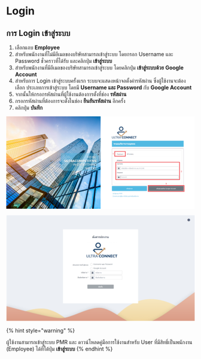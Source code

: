 # Login

## การ Login เข้าสู่ระบบ

1.
   เลือกแถบ **Employee**
2. สำหรับพนักงานที่ไม่มีอีเมลของบริษัทสามารถเข้าสู่ระบบ โดยกรอก Username และ Password ชั่วคราวที่ได้รับ และคลิกปุ่ม **เข้าสู่ระบบ**
3. สำหรับพนักงานที่มีอีเมลของบริษัทสามารถเข้าสู่ระบบ โดยคลิกปุ่ม **เข้าสู่ระบบด้วย** **Google Account**
4. สำหรับการ Login เข้าสู่ระบบครั้งแรก ระบบจะแสดงหน้าจอตั้งค่ารหัสผ่าน ซึ่งผู้ใช้งานจะต้องเลือก ประเภทการเข้าสู่ระบบ โดยมี **Username และ Password** กับ **Google Account**
5. &#x20;จากนั้นให้กรอกรหัสผ่านที่ผู้ใช้งานต้องการตั้งที่ช่อง **รหัสผ่าน**
6. กรอกรหัสผ่านที่ต้องการจะตั้งในช่อง **ยืนยันรหัสผ่าน** อีกครั้ง
7. &#x20;คลิกปุ่ม **บันทึก**

![หน้าจอการ Login เข้าสู่ระบบ](<../.gitbook/assets/image (15).png>)

![หน้าจอการตั้งรหัสผ่าน](<../.gitbook/assets/image (16).png>)

{% hint style="warning" %}

ผู้ใช้งานสามารถเข้าสู่ระบบ PMR และ ดาวน์โหลดคู่มือการใช้งานสำหรับ User ที่มีสิทธิ์เป็นพนักงาน (Employee) ได้ที่ใต้ปุ่ม **เข้าสู่ระบบ**
{% endhint %}
